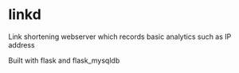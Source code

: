 # linkd

Link shortening webserver which records basic analytics such as IP address

Built with flask and flask_mysqldb